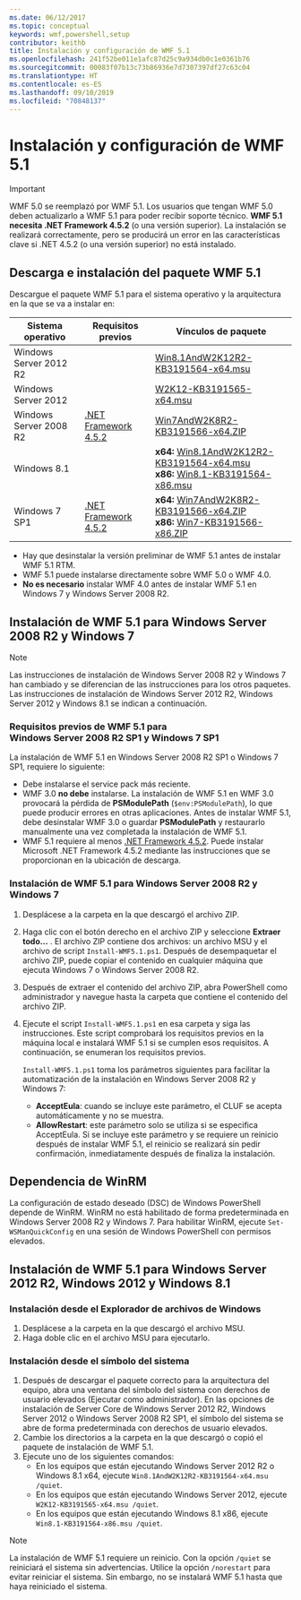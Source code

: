 ```yaml
---
ms.date: 06/12/2017
ms.topic: conceptual
keywords: wmf,powershell,setup
contributor: keithb
title: Instalación y configuración de WMF 5.1
ms.openlocfilehash: 241f52be011e1afc87d25c9a934db0c1e0361b76
ms.sourcegitcommit: 00083f07b13c73b86936e7d7307397df27c63c04
ms.translationtype: HT
ms.contentlocale: es-ES
ms.lasthandoff: 09/10/2019
ms.locfileid: "70848137"
---
```

# <a name="install-and-configure-wmf-51"></a>Instalación y configuración de WMF 5.1

> [!IMPORTANT]
> WMF 5.0 se reemplazó por WMF 5.1. Los usuarios que tengan WMF 5.0 deben actualizarlo a WMF 5.1 para poder recibir soporte técnico.
> **WMF 5.1 necesita .NET Framework 4.5.2** (o una versión superior). La instalación se realizará correctamente, pero se producirá un error en las características clave si .NET 4.5.2 (o una versión superior) no está instalado.

## <a name="download-and-install-the-wmf-51-package"></a>Descarga e instalación del paquete WMF 5.1

Descargue el paquete WMF 5.1 para el sistema operativo y la arquitectura en la que se va a instalar en:

| Sistema operativo       | Requisitos previos           | Vínculos de paquete                          |
|------------------------|-------------------------|----------------------------------------|
| Windows Server 2012 R2 |                         | [Win8.1AndW2K12R2-KB3191564-x64.msu][] |
| Windows Server 2012    |                         | [W2K12-KB3191565-x64.msu][]            |
| Windows Server 2008 R2 | [.NET Framework 4.5.2][]| [Win7AndW2K8R2-KB3191566-x64.ZIP][]    |
| Windows 8.1            |                         | **x64:** [Win8.1AndW2K12R2-KB3191564-x64.msu][]</br>**x86:** [Win8.1-KB3191564-x86.msu][] |
| Windows 7 SP1          | [.NET Framework 4.5.2][]| **x64:** [Win7AndW2K8R2-KB3191566-x64.ZIP][]</br>**x86:** [Win7-KB3191566-x86.ZIP][] |

[.NET Framework 4.5.2]: https://www.microsoft.com/download/details.aspx?id=42642
[W2K12-KB3191565-x64.msu]: https://go.microsoft.com/fwlink/?linkid=839513
[Win7-KB3191566-x86.ZIP]: https://go.microsoft.com/fwlink/?linkid=839522
[Win7AndW2K8R2-KB3191566-x64.ZIP]: https://go.microsoft.com/fwlink/?linkid=839523
[Win8.1-KB3191564-x86.msu]: https://go.microsoft.com/fwlink/?linkid=839521
[Win8.1AndW2K12R2-KB3191564-x64.msu]: https://go.microsoft.com/fwlink/?linkid=839516

- Hay que desinstalar la versión preliminar de WMF 5.1 antes de instalar WMF 5.1 RTM.
- WMF 5.1 puede instalarse directamente sobre WMF 5.0 o WMF 4.0.
- **No es necesario** instalar WMF 4.0 antes de instalar WMF 5.1 en Windows 7 y Windows Server 2008 R2.

## <a name="install-wmf-51-for-windows-server-2008-r2-and-windows-7"></a>Instalación de WMF 5.1 para Windows Server 2008 R2 y Windows 7

> [!NOTE]
> Las instrucciones de instalación de Windows Server 2008 R2 y Windows 7 han cambiado y se diferencian de las instrucciones para los otros paquetes. Las instrucciones de instalación de Windows Server 2012 R2, Windows Server 2012 y Windows 8.1 se indican a continuación.

### <a name="wmf-51-prerequisites-for-windows-server-2008-r2-sp1-and-windows-7-sp1"></a>Requisitos previos de WMF 5.1 para Windows Server 2008 R2 SP1 y Windows 7 SP1

La instalación de WMF 5.1 en Windows Server 2008 R2 SP1 o Windows 7 SP1, requiere lo siguiente:

- Debe instalarse el service pack más reciente.
- WMF 3.0 **no debe** instalarse. La instalación de WMF 5.1 en WMF 3.0 provocará la pérdida de **PSModulePath** (`$env:PSModulePath`), lo que puede producir errores en otras aplicaciones. Antes de instalar WMF 5.1, debe desinstalar WMF 3.0 o guardar **PSModulePath** y restaurarlo manualmente una vez completada la instalación de WMF 5.1.
- WMF 5.1 requiere al menos [.NET Framework 4.5.2](https://www.microsoft.com/download/details.aspx?id=42642).
  Puede instalar Microsoft .NET Framework 4.5.2 mediante las instrucciones que se proporcionan en la ubicación de descarga.

### <a name="installing-wmf-51-on-windows-server-2008-r2-and-windows-7"></a>Instalación de WMF 5.1 para Windows Server 2008 R2 y Windows 7

1. Desplácese a la carpeta en la que descargó el archivo ZIP.

2. Haga clic con el botón derecho en el archivo ZIP y seleccione **Extraer todo...** . El archivo ZIP contiene dos archivos: un archivo MSU y el archivo de script `Install-WMF5.1.ps1`. Después de desempaquetar el archivo ZIP, puede copiar el contenido en cualquier máquina que ejecuta Windows 7 o Windows Server 2008 R2.

3. Después de extraer el contenido del archivo ZIP, abra PowerShell como administrador y navegue hasta la carpeta que contiene el contenido del archivo ZIP.

4. Ejecute el script `Install-WMF5.1.ps1` en esa carpeta y siga las instrucciones. Este script comprobará los requisitos previos en la máquina local e instalará WMF 5.1 si se cumplen esos requisitos. A continuación, se enumeran los requisitos previos.

   `Install-WMF5.1.ps1` toma los parámetros siguientes para facilitar la automatización de la instalación en Windows Server 2008 R2 y Windows 7:

   - **AcceptEula**: cuando se incluye este parámetro, el CLUF se acepta automáticamente y no se muestra.
   - **AllowRestart**: este parámetro solo se utiliza si se especifica AcceptEula. Si se incluye este parámetro y se requiere un reinicio después de instalar WMF 5.1, el reinicio se realizará sin pedir confirmación, inmediatamente después de finaliza la instalación.

## <a name="winrm-dependency"></a>Dependencia de WinRM

La configuración de estado deseado (DSC) de Windows PowerShell depende de WinRM. WinRM no está habilitado de forma predeterminada en Windows Server 2008 R2 y Windows 7. Para habilitar WinRM, ejecute `Set-WSManQuickConfig` en una sesión de Windows PowerShell con permisos elevados.

## <a name="install-wmf-51-for-windows-server-2012-r2-windows-server-2012-and-windows-81"></a>Instalación de WMF 5.1 para Windows Server 2012 R2, Windows 2012 y Windows 8.1

### <a name="install-from-windows-file-explorer"></a>Instalación desde el Explorador de archivos de Windows

1. Desplácese a la carpeta en la que descargó el archivo MSU.
2. Haga doble clic en el archivo MSU para ejecutarlo.

### <a name="installing-from-the-command-prompt"></a>Instalación desde el símbolo del sistema

1. Después de descargar el paquete correcto para la arquitectura del equipo, abra una ventana del símbolo del sistema con derechos de usuario elevados (Ejecutar como administrador). En las opciones de instalación de Server Core de Windows Server 2012 R2, Windows Server 2012 o Windows Server 2008 R2 SP1, el símbolo del sistema se abre de forma predeterminada con derechos de usuario elevados.
2. Cambie los directorios a la carpeta en la que descargó o copió el paquete de instalación de WMF 5.1.
3. Ejecute uno de los siguientes comandos:
   - En los equipos que están ejecutando Windows Server 2012 R2 o Windows 8.1 x64, ejecute `Win8.1AndW2K12R2-KB3191564-x64.msu /quiet`.
   - En los equipos que están ejecutando Windows Server 2012, ejecute `W2K12-KB3191565-x64.msu /quiet`.
   - En los equipos que están ejecutando Windows 8.1 x86, ejecute `Win8.1-KB3191564-x86.msu /quiet`.

> [!NOTE]
> La instalación de WMF 5.1 requiere un reinicio. Con la opción `/quiet` se reiniciará el sistema sin advertencias. Utilice la opción `/norestart` para evitar reiniciar el sistema. Sin embargo, no se instalará WMF 5.1 hasta que haya reiniciado el sistema.
